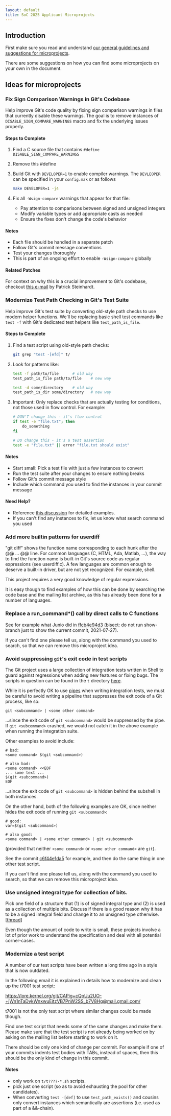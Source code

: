 ```yaml
---
layout: default
title: SoC 2025 Applicant Microprojects
---
```


## Introduction

First make sure you read and understand
[our general guidelines and suggestions for microprojects](https://git.github.io/General-Microproject-Information).

There are some suggestions on how you can find some microprojects on your own in the document.

## Ideas for microprojects

### Fix Sign Comparison Warnings in Git's Codebase

Help improve Git's code quality by fixing sign comparison warnings in files that
currently disable these warnings. The goal is to remove instances of
`DISABLE_SIGN_COMPARE_WARNINGS` macro and fix the underlying issues properly.

#### Steps to Complete
1. Find a C source file that contains `#define DISABLE_SIGN_COMPARE_WARNINGS`
2. Remove this #define
3. Build Git with `DEVELOPER=1` to enable compiler warnings. The `DEVLEOPER`
   can be specified in your `config.mak` or as follows

   ```sh
   make DEVELOPER=1 -j4
   ```

4. Fix all `-Wsign-compare` warnings that appear for that file:
   - Pay attention to comparisons between signed and unsigned integers
   - Modify variable types or add appropriate casts as needed
   - Ensure the fixes don't change the code's behavior

#### Notes
- Each file should be handled in a separate patch
- Follow Git's commit message conventions
- Test your changes thoroughly
- This is part of an ongoing effort to enable `-Wsign-compare` globally

#### Related Patches
For context on why this is a crucial improvement to Git's codebase, checkout
[this e-mail](https://public-inbox.org/git/20241206-pks-sign-compare-v4-0-0344c6dfb219@pks.im/)
by Patrick Steinhardt.


### Modernize Test Path Checking in Git's Test Suite

Help improve Git's test suite by converting old-style path checks to use modern
helper functions. We'll be replacing basic shell test commands like `test -f`
with Git's dedicated test helpers like `test_path_is_file`.

#### Steps to Complete
1. Find a test script using old-style path checks:
   ```sh
   git grep "test -[efd]" t/
   ```

2. Look for patterns like:
   ```sh
   test -f path/to/file      # old way
   test_path_is_file path/to/file    # new way

   test -d some/directory    # old way
   test_path_is_dir some/directory   # new way
   ```

3. Important: Only replace checks that are actually testing for conditions, not
   those used in flow control. For example:
   ```sh
   # DON'T change this - it's flow control
   if test -e "file.txt"; then
       do_something
   fi

   # DO change this - it's a test assertion
   test -e "file.txt" || error "file.txt should exist"
   ```

#### Notes
- Start small: Pick a test file with just a few instances to convert
- Run the test suite after your changes to ensure nothing breaks
- Follow Git's commit message style
- Include which command you used to find the instances in your commit message

#### Need Help?
- Reference [this discussion](https://public-inbox.org/git/CAPig+cRfO8t1tdCL6MB4b9XopF3HkZ==hU83AFZ38b-2zsXDjQ@mail.gmail.com/)
  for detailed examples.
- If you can't find any instances to fix, let us know what search command you
  used


### Add more builtin patterns for userdiff

"git diff" shows the function name corresponding to each hunk after
the @@ ... @@ line. For common languages (C, HTML, Ada, Matlab, ...),
the way to find the function name is built-in Git's source code as
regular expressions (see userdiff.c). A few languages are common
enough to deserve a built-in driver, but are not yet recognized. For
example, shell.

This project requires a very good knowledge of regular expressions.

It is easy though to find examples of how this can be done by
searching the code base and the mailing list archive, as this has
already been done for a number of languages.

### Replace a run_command*() call by direct calls to C functions

See for example what Junio did in
[ffcb4e94d3](https://github.com/git/git/commit/ffcb4e94d3) (bisect: do
not run show-branch just to show the current commit, 2021-07-27).

If you can't find one please tell us, along with the command you used
to search, so that we can remove this microproject idea.

### Avoid suppressing `git`'s exit code in test scripts

The Git project uses a large collection of integration tests written in
Shell to guard against regressions when adding new features or fixing
bugs. The scripts in question can be found in the `t` directory
[here][git-t].

While it is perfectly OK to use [pipes][wikipedia-pipes] when writing
integration tests, we must be careful to avoid writing a pipeline that
suppresses the exit code of a Git process, like so:

```
git <subcommand> | <some other command>
```

...since the exit code of `git <subcommand>` would be suppressed by the
pipe. If `git <subcommand>` crashed, we would not catch it in the above
example when running the integration suite.

Other examples to avoid include:

```
# bad:
<some command> $(git <subcommand>)

# also bad:
<some command> <<EOF
... some text ...
$(git <subcommand>)
EOF
```

...since the exit code of `git <subcommand>` is hidden behind the
subshell in both instances.

On the other hand, both of the following examples are OK, since neither
hides the exit code of running `git <subcommand>`:

```
# good:
var=$(git <subcommand>)

# also good:
<some command> | <some other command> | git <subcommand>
```

(provided that neither `<some command>` or `<some other command>` are
`git`).

See the commit
[c6f44e1da5](https://github.com/git/git/commit/c6f44e1da5e88e34)
for example, and then do the same thing in one other test script.

If you can't find one please tell us, along with the command you used
to search, so that we can remove this microproject idea.

[git-t]: https://github.com/git/git/tree/master/t
[wikipedia-pipes]: https://en.wikipedia.org/wiki/Pipeline_(Unix)

### Use unsigned integral type for collection of bits.

Pick one field of a structure that (1) is of signed integral type and (2) is
used as a collection of multiple bits. Discuss if there is a good reason
why it has to be a signed integral field and change it to an unsigned
type otherwise.  [[thread](https://public-inbox.org/git/xmqqsiebrlez.fsf@gitster.dls.corp.google.com)]

Even though the amount of code to write is small, these projects
involve a lot of prior work to understand the specification and deal
with all potential corner-cases.

### Modernize a test script

A number of our test scripts have been written a long time ago in a
style that is now outdated.

In the following email it is explained in details how to modernize and
clean up the t7001 test script:

<https://lore.kernel.org/git/CAPig+cQpUu2UO-+jWn1nTaDykWnxwuEitzVB7PnW2SS_b7V8Hg@mail.gmail.com/>

t7001 is not the only test script where similar changes could be made
though.

Find one test script that needs some of the same changes and make
them. Please make sure that the test script is not already being
worked on by asking on the mailing list before starting to work on it.

There should be only one kind of change per commit. For example if one
of your commits indents test bodies with TABs, instead of spaces, then
this should be the only kind of change in this commit.

#### Notes
- only work on `t/t????-*.sh` scripts.
- pick just one script (so as to avoid exhausting the pool for other candidates).
- When converting `test -[def]` to use `test_path_exists()` and cousins
  only convert instances which semantically are assertions (i.e. used as part
  of a &&-chain).
